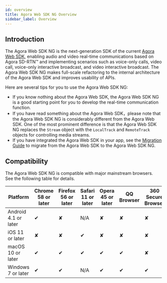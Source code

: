 ```yaml
---
id: overview
title: Agora Web SDK NG Overview
sidebar_label: Overview
---
```


## Introduction

The Agora Web SDK NG is the next-generation SDK of the current [Agora Web SDK](https://docs.agora.io/cn/Video/start_call_web?platform=Web),  enabling audio and video real-time communications based on Agora SD-RTN™ and implementing scenarios such as voice-only calls, video call, voice-only interactive broadcast, and video interactive broadcast. The Agora Web SDK NG makes full-scale refactoring to the  internal architecture of the Agora Web SDK and improves usability of APIs.

Here are several tips for you to use the Agora Web SDK NG:
- If you know nothing about the Agora Web SDK, the Agora Web SDK NG is a good starting point for you to develop the real-time communication function.
- If you have read something about the Agora Web SDK，please note that the Agora Web SDK NG is considerably different from the Agora Web SDK. One of the most prominent difference is that the Agora Web SDK NG replaces the `Stream` object with the `LocalTrack` and `RemoteTrack` objects for controlling media streams.
- If you have integrated the Agora Web SDK in your app, see the [Migration Guide](./migration_guide) to migrate from the Agora Web SDK to the Agora Web SDK NG.

## Compatibility

The Agora Web SDK NG is compatible with major mainstream browsers. See the following table for details.

|Platform|Chrome 58 or later|Firefox 56 or later|Safari 11 or later|Opera 45 or later|QQ Browser|360 Secure Browser|WeChat Built-in Browser|
|---|---|---|---|---|---|---|---|
|Android 4.1 or later|	✔|	✘|	N/A|	✘|	✘|	✘|	✘|
|iOS 11 or later|	✘|	✘|	✔|	✘|	✘|	✘|	✘|
|macOS 10 or later|	✔|	✔|	✔|	✔|	✔|	✘|	✘|
|Windows 7 or later|	✔|	✔|	N/A|	✔|	✔|	✔|	✘|